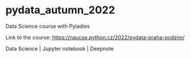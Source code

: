 # pydata_autumn_2022
Data Science course with Pyladies

Link to the course: https://naucse.python.cz/2022/pydata-praha-podzim/

Data Science | Jupyter notebook | Deepnote
